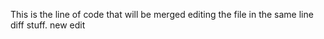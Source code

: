 This is the line of code that will be merged
editing the file in the same line diff stuff.
new edit
